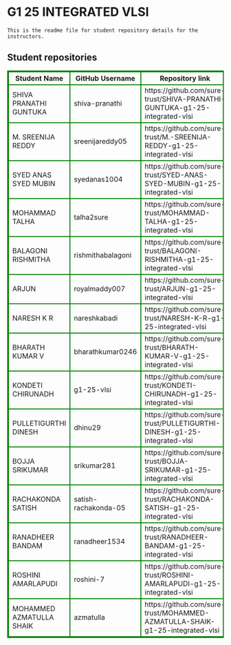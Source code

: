 # G1 25 INTEGRATED VLSI
    This is the readme file for student repository details for the instructors.
## Student repositories 
<table style="border : 2px solid green; width:100%;">
<tr >
<th style="border : 2px solid green;">Student Name</th>
<th style="border : 2px solid green;">GitHub Username</th>
<th style="border : 2px solid green;">Repository link</th>
</tr>
<tr style="border : 2px solid green;">
<td style="border : 2px solid green;">SHIVA PRANATHI GUNTUKA</td> 

<td style="border : 2px solid green;">shiva-pranathi</td> 

<td style="border : 2px solid green;">https://github.com/sure-trust/SHIVA-PRANATHI-GUNTUKA-g1-25-integrated-vlsi</td> 
</tr>

<tr style="border : 2px solid green;">
<td style="border : 2px solid green;">M. SREENIJA REDDY</td> 

<td style="border : 2px solid green;">sreenijareddy05</td> 

<td style="border : 2px solid green;">https://github.com/sure-trust/M.-SREENIJA-REDDY-g1-25-integrated-vlsi</td> 
</tr>

<tr style="border : 2px solid green;">
<td style="border : 2px solid green;">SYED ANAS SYED MUBIN</td> 

<td style="border : 2px solid green;">syedanas1004</td> 

<td style="border : 2px solid green;">https://github.com/sure-trust/SYED-ANAS-SYED-MUBIN-g1-25-integrated-vlsi</td> 
</tr>

<tr style="border : 2px solid green;">
<td style="border : 2px solid green;">MOHAMMAD TALHA</td> 

<td style="border : 2px solid green;">talha2sure</td> 

<td style="border : 2px solid green;">https://github.com/sure-trust/MOHAMMAD-TALHA-g1-25-integrated-vlsi</td> 
</tr>

<tr style="border : 2px solid green;">
<td style="border : 2px solid green;">BALAGONI RISHMITHA</td> 

<td style="border : 2px solid green;">rishmithabalagoni</td> 

<td style="border : 2px solid green;">https://github.com/sure-trust/BALAGONI-RISHMITHA-g1-25-integrated-vlsi</td> 
</tr>

<tr style="border : 2px solid green;">
<td style="border : 2px solid green;">ARJUN</td> 

<td style="border : 2px solid green;">royalmaddy007</td> 

<td style="border : 2px solid green;">https://github.com/sure-trust/ARJUN-g1-25-integrated-vlsi</td> 
</tr>

<tr style="border : 2px solid green;">
<td style="border : 2px solid green;">NARESH K R</td> 

<td style="border : 2px solid green;">nareshkabadi</td> 

<td style="border : 2px solid green;">https://github.com/sure-trust/NARESH-K-R-g1-25-integrated-vlsi</td> 
</tr>

<tr style="border : 2px solid green;">
<td style="border : 2px solid green;">BHARATH KUMAR V</td> 

<td style="border : 2px solid green;">bharathkumar0246</td> 

<td style="border : 2px solid green;">https://github.com/sure-trust/BHARATH-KUMAR-V-g1-25-integrated-vlsi</td> 
</tr>

<tr style="border : 2px solid green;">
<td style="border : 2px solid green;">KONDETI CHIRUNADH</td> 

<td style="border : 2px solid green;">g1-25-vlsi</td> 

<td style="border : 2px solid green;">https://github.com/sure-trust/KONDETI-CHIRUNADH-g1-25-integrated-vlsi</td> 
</tr>

<tr style="border : 2px solid green;">
<td style="border : 2px solid green;">PULLETIGURTHI DINESH</td> 

<td style="border : 2px solid green;">dhinu29</td> 

<td style="border : 2px solid green;">https://github.com/sure-trust/PULLETIGURTHI-DINESH-g1-25-integrated-vlsi</td> 
</tr>

<tr style="border : 2px solid green;">
<td style="border : 2px solid green;">BOJJA SRIKUMAR</td> 

<td style="border : 2px solid green;">srikumar281</td> 

<td style="border : 2px solid green;">https://github.com/sure-trust/BOJJA-SRIKUMAR-g1-25-integrated-vlsi</td> 
</tr>

<tr style="border : 2px solid green;">
<td style="border : 2px solid green;">RACHAKONDA SATISH</td> 

<td style="border : 2px solid green;">satish-rachakonda-05</td> 

<td style="border : 2px solid green;">https://github.com/sure-trust/RACHAKONDA-SATISH-g1-25-integrated-vlsi</td> 
</tr>

<tr style="border : 2px solid green;">
<td style="border : 2px solid green;">RANADHEER BANDAM</td> 

<td style="border : 2px solid green;">ranadheer1534</td> 

<td style="border : 2px solid green;">https://github.com/sure-trust/RANADHEER-BANDAM-g1-25-integrated-vlsi</td> 
</tr>

<tr style="border : 2px solid green;">
<td style="border : 2px solid green;">ROSHINI AMARLAPUDI</td> 

<td style="border : 2px solid green;">roshini-7</td> 

<td style="border : 2px solid green;">https://github.com/sure-trust/ROSHINI-AMARLAPUDI-g1-25-integrated-vlsi</td> 
</tr>

<tr style="border : 2px solid green;">
<td style="border : 2px solid green;">MOHAMMED AZMATULLA SHAIK</td> 

<td style="border : 2px solid green;">azmatulla</td> 

<td style="border : 2px solid green;">https://github.com/sure-trust/MOHAMMED-AZMATULLA-SHAIK-g1-25-integrated-vlsi</td> 
</tr>
